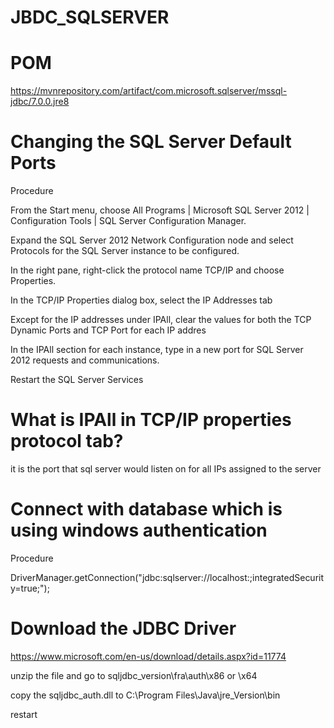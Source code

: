 # JBDC_SQLSERVER


# POM

https://mvnrepository.com/artifact/com.microsoft.sqlserver/mssql-jdbc/7.0.0.jre8


# Changing the SQL Server Default Ports

Procedure

From the Start menu, choose All Programs | Microsoft SQL Server 2012 | Configuration Tools | SQL Server Configuration Manager.

Expand the SQL Server 2012 Network Configuration node and select Protocols for the SQL Server instance to be configured.

In the right pane, right-click the protocol name TCP/IP and choose Properties.

In the TCP/IP Properties dialog box, select the IP Addresses tab

Except for the IP addresses under IPAll, clear the values for both the TCP Dynamic Ports and TCP Port for each IP addres

In the IPAll section for each instance, type in a new port for SQL Server 2012 requests and communications. 

Restart the SQL Server Services

# What is IPAll in TCP/IP properties protocol tab?

it is the port that sql server would listen on for all IPs assigned to the server

# Connect with database which is using windows authentication
 
Procedure
 
DriverManager.getConnection("jdbc:sqlserver://localhost:<defaultport>;integratedSecurity=true;");
  
# Download the JDBC Driver
 
https://www.microsoft.com/en-us/download/details.aspx?id=11774
 
unzip the file and go to sqljdbc_version\fra\auth\x86 or \x64
 
copy the sqljdbc_auth.dll to C:\Program Files\Java\jre_Version\bin
 
restart
 
 
 
